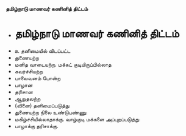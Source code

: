 **தமிழ்நாடு மாணவர் கணினித் திட்டம்**
- # தமிழ்நாடு மாணவர் கணினித் திட்டம்
- a. தனிமையில் விடப்பட்ட
- துணையற்ற
- மனித வாடையற்ற. மக்கட் குடியிருப்பில்லாத
- கவர்ச்சியற்ற
- பாலைவனம் போன்ற
- பாழான
- தரிசான
- ஆறுதலற்ற
- (வினை) தனிமைப்படுத்து
- துணையற்ற நிலை உண்டுபண்ணு
- மகிழ்ச்சியில்லாதாக்கு. வாழ்குடி மக்களை அப்புறப்படுத்து
- பாழாக்கு தரிசாக்கு.

